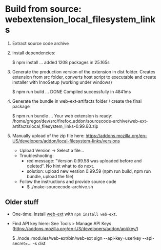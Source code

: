 Build from source: webextension_local_filesystem_links
======================================================

1. Extract source code archive

2. Install dependencies:

    $ npm install
    ...
    added 1208 packages in 25.165s

3. Generate the production version of the extension in dist folder.
    Creates extension from src folder, converts host script to executable and create installer with InnoSetup
    (working under windows)

    $ npm run build
    ...
    DONE  Compiled successfully in 4841ms

4. Generate the bundle in web-ext-artifacts folder / create the final package

    $ npm run bundle
    ...
    Your web extension is ready: /home/gregor/dev/src/firefox_addon/sourcecode-archive/web-ext-artifacts/local_filesystem_links-0.99.60.zip

5. Manually upload of the zip file here: https://addons.mozilla.org/en-US/developers/addon/local-filesystem-links/versions
    - Upload Version -> Select a file...
    - Troubleshooting:
        - red message: "Version 0.99.58 was uploaded before and deleted". No hint what to do next.
        - solution: upload new version 0.99.59 (npm run build, npm run bundle, upload the file)
    - Follow the instructions and provide source code
        - $ ./make-sourcecode-archive.sh

Older stuff
-----------
* One-time: Install [web-ext](https://developer.mozilla.org/en-US/Add-ons/WebExtensions/Getting_started_with_web-ext) with `npm install web-ext`.
* Find API key hiere: See Tools > Manage API Keys (https://addons.mozilla.org/en-US/developers/addon/api/key/)

    $ ./node_modules/web-ext/bin/web-ext sign --api-key=userkey --api-secret=... -s dist
